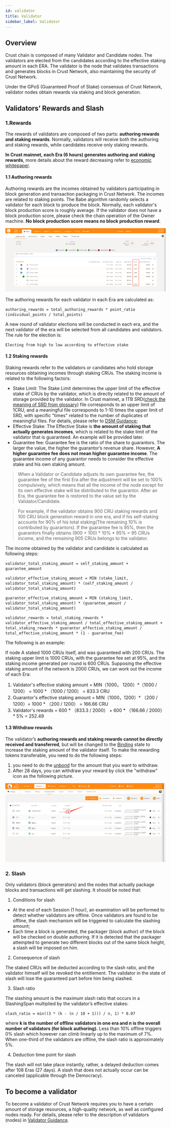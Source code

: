 ```yaml
---
id: validator
title: Validator
sidebar_label: Validator
---
```


## Overview

Crust chain is composed of many Validator and Candidate nodes. The validators are elected from the candidates according to the effective staking amount in each ERA. The validator is the node that validates transactions and generates blocks in Crust Network, also maintaining the security of Crust Network.

Under the GPoS (Guaranteed Proof of Stake) consensus of Crust Network, validator nodes obtain rewards via staking and block generation.

## Validators’ Rewards and Slash

### 1.Rewards

The rewards of validators are composed of two parts: **authoring rewards and staking rewards**. Normally, validators will receive both the authoring and staking rewards, while candidates receive only staking rewards.

**In Crust mainnet, each Era (6 hours) generates authoring and staking rewards**, more details about the reward decreasing refer to [economic whitepaper](https://crust-data.oss-cn-shanghai.aliyuncs.com/crust-home/whitepapers/ecowhitepaper_en.pdf).

#### 1.1 Authoring rewards

Authoring rewards are the incomes obtained by validators participating in block generation and transaction packaging in Crust Network. The incomes are related to staking points. The Babe algorithm randomly selects a validator for each block to produce the block. Normally, each validator's block production score is roughly average. If the validator does not have a block production score, please check the chain operation of the Owner machine. **No block production score means no block production reward**.

![staking_points](assets/gpos/staking_points.jpg)

The authoring rewards for each validator in each Era are calculated as:

```shell
authoring_rewards = total_authoring_rewards * point_ratio (individual_points / total_points)
```

A new round of validator elections will be conducted in each era, and the next validator of the era will be selected from all candidates and validators. The rule for the election is:

```shell
Electing from high to low according to effective stake 
```

#### 1.2 Staking rewards

Staking rewards refer to the validators or candidates who hold storage resources obtaining incomes through staking CRUs. The staking income is related to the following factors:

- Stake Limit: The Stake Limit determines the upper limit of the effective stake of CRUs by the validator, which is directly related to the amount of storage provided by the validator. In Crust mainnet, a 1TB SRD([check the meaning of SRD from glossary](glossary.md)) file corresponds to an upper limit of 1CRU, and a meaningful file corresponds to 1-10 times the upper limit of SRD, with specific "times" related to the number of duplicates of meaningful files. For details, please refer to [DSM Guidance](DSM.md);
- Effective Stake: The Effective Stake is **the amount of staking that actually generates incomes**, which is related to the stake limit of the validator that is guaranteed. An example will be provided later.
- Guarantee fee: Guarantee fee is the ratio of the share to guarantors. The larger the value, the higher the guarantor’s revenue share. However, **A higher guarantee fee does not mean higher guarantee income**. The guarantee income of any guarantor needs to consider the effective stake and his own staking amount.

> When a Validator or Candidate adjusts its own guarantee fee, the guarantee fee of the first Era after the adjustment will be set to 100% compulsively, which means that all the income of the node except for its own effective stake will be distributed to the guarantor. After an Era, the guarantee fee is restored to the value set by the Validator/Candidate.

> For example, if the validator obtains 900 CRU staking rewards and 100 CRU block generation reward in one era, and if his self-staking accounts for 90% of his total staking(The remaining 10% is contributed by guarantors). If the guarantee fee is 95%, then the guarantors finally obtains (900 + 100) * 10% * 95% = 95 CRUs income, and the remaining 905 CRUs belongs to the validator.

The income obtained by the validator and candidate is calculated as following steps:

```shell
validator_total_staking_amount = self_staking_amount + guarantee_amount
```

```shell
validator_effective_staking_amount = MIN (stake_limit, validator_total_staking_amount) * (self_staking_amount / validator_total_staking_amount)
```

```shell
guarantor_effective_staking_amount = MIN (staking_limit, validator_total_staking_amount) * (guarantee_amount / validator_total_staking_amount)
```

```shell
validator_rewards = total_staking_rewards * validator_effective_staking_amount / total_effective_staking_amount + total_staking_rewards * guarantor_effective_staking_amount / total_effective_staking_amount * (1 - guarantee_fee)
```

The following is an example:

If node A staked 1000 CRUs itself, and was guaranteed with 200 CRUs. The staking upper limit is 1000 CRUs, with the guarantee fee set at 95%, and the staking income generated per round is 600 CRUs. Supposing the effective staking amount of the network is 2000 CRUs, we can work out the income of each Era:

1. Validator's effective staking amount = MIN（1000， 1200）*（1000 / 1200） = 1000 * （1000 / 1200） = 833.3 CRU
2. Guarantor's effective staking amount = MIN（1000，1200）* （200 / 1200）= 1000 * （200 / 1200） = 166.66 CRU
3. Validator's rewards = 600 * （833.3 / 2000） + 600 * （166.66 / 2000） * 5% = 252.49

#### 1.3 Withdraw rewards

The validator’s **authoring rewards and staking rewards cannot be directly received and transferred**, but will be changed to the [Binding](new-bond.md) state to increase the staking amount of the validator itself. To make the rewarding tokens transferable, you need to do the following steps:

1. you need to do the [unbond](https://wiki.crust.network/docs/en/validatorGuidance#32-decrease-the-amount-of-self-staked-token) for the amount that you want to withdraw.
2. After 28 days, you can withdraw your reward by click the "withdraw" icon as the following picture.

![withdraw](assets/mining/withdraw.png)

### 2. Slash

Only validators (block generators) and the nodes that actually package blocks and transactions will get slashing. It should be noted that:

1. Conditions for slash

- At the end of each Session (1 hour), an examination will be performed to detect whether validators are offline. Once validators are found to be offline, the slash mechanism will be triggered to calculate the slashing amount;
- Each time a block is generated, the packager (block author) of the block will be checked on double authoring. If it is detected that the packager attempted to generate two different blocks out of the same block height, a slash will be imposed on him.

2. Consequence of slash

The staked CRUs will be deducted according to the slash ratio, and the validator himself will be revoked the entitlement. The validator in the state of slash will lose the guaranteed part before him being slashed.

3. Slash ratio

The slashing amount is the maximum slash ratio that occurs in a SlashingSpan multiplied by the validator’s effective stakes:

```shell
slash_ratio = min((3 * (k - (n / 10 + 1))) / n, 1) * 0.07
```

where **k is the number of offline validators in one era and n is the overall number of validators (for block authoring).** Less than 10% offline triggers 0% slash which however can climb linearly up to the maximum of 7%. When one-third of the validators are offline, the slash ratio is approximately 5%.

4. Deduction time point for slash

The slash will not take place instantly, rather, a delayed deduction comes after 108 Eras (27 days). A slash that does not actually occur can be canceled (applicable through the Democracy).

## To become a validator

To become a validator of Crust Network requires you to have a certain amount of storage resources, a high-quality network, as well as configured nodes ready. For details, please refer to the description of validators (nodes) in [Validator Guidance](validatorGuidance.md).
